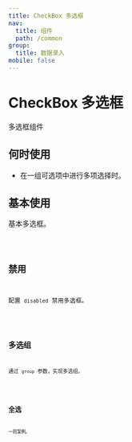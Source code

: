 ```yaml
---
title: CheckBox 多选框
nav:
  title: 组件
  path: /common
group:
  title: 数据录入
mobile: false
---
```


# CheckBox 多选框

多选框组件

## 何时使用

- 在一组可选项中进行多项选择时。

## 基本使用

基本多选框。

<code src="./demos/index1.tsx" />

## 禁用

配置 `disabled` 禁用多选框。

<code src="./demos/index2.tsx" />

## 多选组

通过 `group` 参数，实现多选组。

<code src="./demos/index3.tsx" />

## 全选

一则案例。

<code src="./demos/index4.tsx" />

<API />
